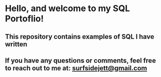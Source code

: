 # Hello, and welcome to my SQL Portoflio!

## This repository contains examples of SQL I have written

## If you have any questions or comments, feel free to reach out to me at: surfsidejett@gmail.com
